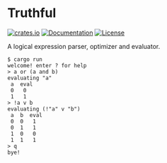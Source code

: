 # Truthful

[![crates.io](https://img.shields.io/crates/v/truthful?label=latest)](https://crates.io/crates/truthful)
[![Documentation](https://docs.rs/truthful/badge.svg)](https://docs.rs/truthful/)
[![License](https://img.shields.io/crates/l/truthful.svg)]()

A logical expression parser, optimizer and evaluator.

```shell
$ cargo run
welcome! enter ? for help
> a or (a and b)
evaluating "a"
 a  eval
 0   0
 1   1
> !a v b
evaluating (!"a" v "b")
 a  b  eval
 0  0   1
 0  1   1
 1  0   0
 1  1   1
> q
bye!
```
